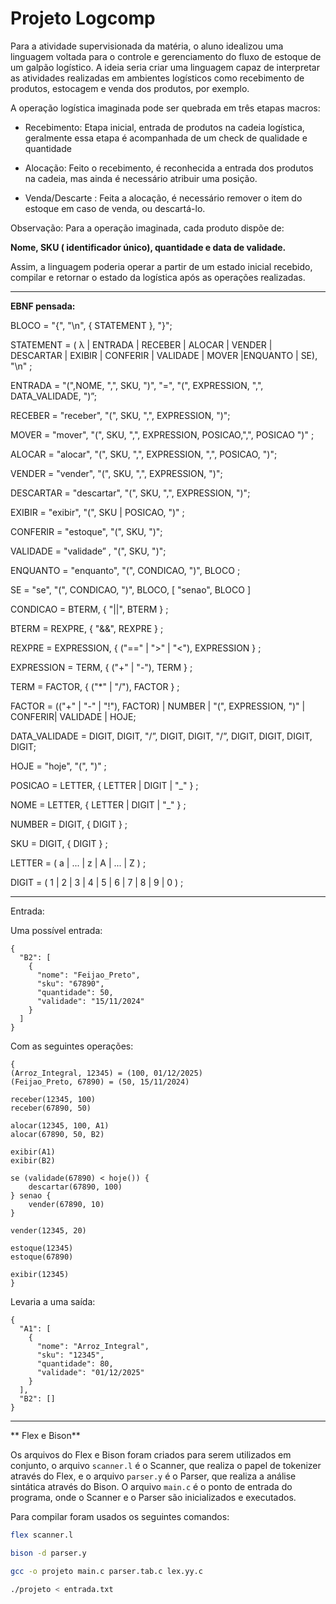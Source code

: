 # Projeto Logcomp

Para a atividade supervisionada da matéria, o aluno idealizou uma linguagem voltada para o controle e gerenciamento do fluxo de estoque de um galpão logístico. A ideia seria criar uma linguagem capaz de interpretar as atividades realizadas em ambientes logísticos como recebimento de produtos, estocagem e venda dos produtos, por exemplo.

A operação logística imaginada pode ser quebrada em três etapas macros:

- Recebimento: Etapa inicial, entrada de produtos na cadeia logística, geralmente essa etapa é acompanhada de um check de qualidade e quantidade
  
- Alocação: Feito o recebimento, é reconhecida a entrada dos produtos na cadeia, mas ainda é necessário atribuir uma posição.
  
- Venda/Descarte : Feita a alocação, é necessário remover o item do estoque em caso de venda, ou descartá-lo.
  
Observação: Para a operação imaginada, cada produto dispõe de:

**Nome, SKU ( identificador único), quantidade e data de validade.**

Assim, a linguagem poderia operar a partir de um estado inicial recebido, compilar e retornar o estado da logística após as operações realizadas.

---

**EBNF pensada:**

BLOCO = "{", "\n", { STATEMENT }, "}";

STATEMENT = ( λ | ENTRADA | RECEBER | ALOCAR | VENDER | DESCARTAR | EXIBIR | CONFERIR | VALIDADE | MOVER |ENQUANTO | SE), "\n" ;

ENTRADA = "(",NOME, ",", SKU, ")", "=", "(", EXPRESSION, ",", DATA_VALIDADE, ")”;

RECEBER = "receber", "(", SKU, ",", EXPRESSION, ")";

MOVER = "mover", "(", SKU, ",", EXPRESSION, POSICAO,",", POSICAO ")" ;

ALOCAR = "alocar", "(", SKU, ",", EXPRESSION, ",", POSICAO, ")";

VENDER = "vender", "(", SKU, ",", EXPRESSION, ")";

DESCARTAR = "descartar", "(", SKU, ",", EXPRESSION, ")";

EXIBIR = "exibir", "(", SKU | POSICAO, ")" ;

CONFERIR = "estoque", "(", SKU, ")";

VALIDADE = "validade” , "(", SKU, ")";

ENQUANTO = "enquanto", "(", CONDICAO, ")", BLOCO ;

SE = "se", "(", CONDICAO, ")", BLOCO, [ "senao", BLOCO ]

CONDICAO = BTERM, { "||", BTERM } ;

BTERM = REXPRE, { "&&", REXPRE } ;

REXPRE = EXPRESSION, { ("==" | ">" | "<"), EXPRESSION } ;

EXPRESSION = TERM, { ("+" | "-"), TERM } ;

TERM = FACTOR, { ("*" | "/"), FACTOR } ;

FACTOR = (("+" | "-" | "!"), FACTOR) | NUMBER | "(", EXPRESSION, ")" | CONFERIR| VALIDADE | HOJE;

DATA_VALIDADE = DIGIT, DIGIT, "/”, DIGIT, DIGIT, "/”, DIGIT, DIGIT, DIGIT, DIGIT;

HOJE = "hoje", "(", ")" ;

POSICAO = LETTER, { LETTER | DIGIT | "_" } ;

NOME = LETTER, { LETTER | DIGIT | "_" } ;

NUMBER = DIGIT, { DIGIT } ;

SKU = DIGIT, { DIGIT } ;

LETTER = ( a | ... | z | A | ... | Z ) ;

DIGIT = ( 1 | 2 | 3 | 4 | 5 | 6 | 7 | 8 | 9 | 0 ) ;


---

Entrada:

Uma possível entrada:
```
{
  "B2": [
    {
      "nome": "Feijao_Preto",
      "sku": "67890",
      "quantidade": 50,
      "validade": "15/11/2024"
    }
  ]
}

```
Com as seguintes operações:
```
{
(Arroz_Integral, 12345) = (100, 01/12/2025)
(Feijao_Preto, 67890) = (50, 15/11/2024)

receber(12345, 100)
receber(67890, 50)

alocar(12345, 100, A1)
alocar(67890, 50, B2)

exibir(A1)
exibir(B2)

se (validade(67890) < hoje()) {
    descartar(67890, 100)
} senao {
    vender(67890, 10)
}

vender(12345, 20)

estoque(12345)
estoque(67890)

exibir(12345)
}
```

Levaria a uma saída:

```
{
  "A1": [
    {
      "nome": "Arroz_Integral",
      "sku": "12345",
      "quantidade": 80,
      "validade": "01/12/2025"
    }
  ],
  "B2": []
}
```


---

** Flex e Bison**

Os arquivos do Flex e Bison foram criados para serem utilizados em conjunto, o arquivo `scanner.l` é o Scanner, que realiza o papel de tokenizer através do Flex, e o arquivo `parser.y` é o Parser, que realiza a análise sintática através do Bison. O arquivo `main.c` é o ponto de entrada do programa, onde o Scanner e o Parser são inicializados e executados.

Para compilar foram usados os seguintes comandos:

```bash
flex scanner.l

bison -d parser.y

gcc -o projeto main.c parser.tab.c lex.yy.c

./projeto < entrada.txt
```